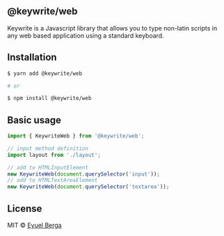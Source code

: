 ## @keywrite/web

Keywrite is a Javascript library that allows you to type non-latin scripts in any web based application using a standard keyboard.

## Installation

```sh
$ yarn add @keywrite/web

# or

$ npm install @keywrite/web
```

## Basic usage

```javascript
import { KeywriteWeb } from '@keywrite/web';

// input method definition
import layout from './layout';

// add to HTMLInputElement
new KeywriteWeb(document.querySelector('input'));
// add to HTMLTextAreaElement
new KeywriteWeb(document.querySelector('textarea'));
```

## License

MIT © [Eyuel Berga](https://github.com/eyuelberga)
